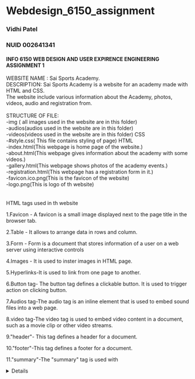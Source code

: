 # Webdesign_6150_assignment

### Vidhi Patel
### NUID 002641341

#### INFO 6150 WEB DESIGN AND USER EXPIRENCE ENGINEERING ASSIGNMENT 1 

WEBSITE NAME : Sai Sports Academy. <br>
DESCRIPTION: Sai Sports Academy is a website for an academy made with HTML and CSS.<br>
             The website include various information about the Academy, photos, videos, audio and registration from.<br>
<br>
STRUCTURE OF FILE:<br>
                 -img ( all images used in  the website are in this folder)<br>
                 -audios(audios used in the website are in this folder)<br>
                 -videos(videos used in the website are in this folder)
                  CSS<br>
                 -#style.css( This file contains styling of page)
                  HTML<br>
                 -index.html(This webpage is home page of the website.)<br>
                 -about.html(This webpage gives information about the academy with some videos.)<br>
                 -gallery.html(This webpage shows photos of the academy events.)<br>
                 -registration.html(This webpage has a registration form in it.)<br>
                 -favicon.ico.png(This is the favicon of the website)<br>
                 -logo.png(This is logo of th website)<br>
<br><br>
HTML tags used in th website<br>

1.Favicon - A favicon is a small image displayed next to the page title in the browser tab. <br>

2.Table - It allows to arrange data in rows and column.<br>

3.Form - Form is a document that stores information of a user on a web server using interactive controls<br>

4.Images - It is used to inster images in HTML page.<br>

5.Hyperlinks-It is used to link from one page to another.<br>

6.Button tag- The button tag defines a clickable button. It is used to trigger action on clicking button.<br>

7.Audios tag-The audio tag is an inline element that is used to embed sound files into a web page.<br>

8.video tag-The video tag is used to embed video content in a document, such as a movie clip or other video streams.<br>

9."header"- This tag defines a header for a document.<br>

10."footer"-This tag defines a footer for a document.<br>

11."summary"-The  "summary" tag is used with <details> tag. It is used as a summary, caption or legend for the content of a <details> element.<br>
12."menu"-The "menu" tag defines a list of commands. <br>

13.telphone-To create a link to a telephone number.<br>

14."mailto"-To create a link to a telephone number.<br>

15."main" : This tag is used here to specify the main content of a document.<br>
                 

